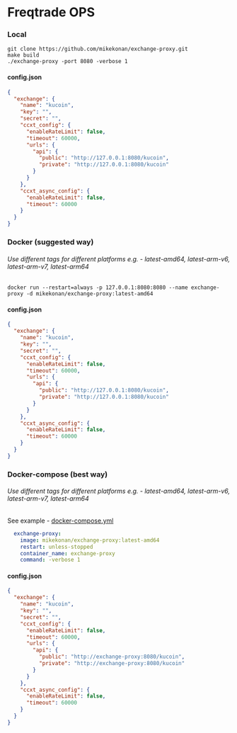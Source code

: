 # Freqtrade OPS

### Local

```shell
git clone https://github.com/mikekonan/exchange-proxy.git
make build
./exchange-proxy -port 8080 -verbose 1
```

#### config.json

```json
{
  "exchange": {
    "name": "kucoin",
    "key": "",
    "secret": "",
    "ccxt_config": {
      "enableRateLimit": false,
      "timeout": 60000,
      "urls": {
        "api": {
          "public": "http://127.0.0.1:8080/kucoin",
          "private": "http://127.0.0.1:8080/kucoin"
        }
      }
    },
    "ccxt_async_config": {
      "enableRateLimit": false,
      "timeout": 60000
    }
  }
}
```

### Docker (suggested way)

###### Use different tags for different platforms e.g. - latest-amd64, latest-arm-v6, latest-arm-v7, latest-arm64

```shell
docker run --restart=always -p 127.0.0.1:8080:8080 --name exchange-proxy -d mikekonan/exchange-proxy:latest-amd64
```

#### config.json

```json
{
  "exchange": {
    "name": "kucoin",
    "key": "",
    "secret": "",
    "ccxt_config": {
      "enableRateLimit": false,
      "timeout": 60000,
      "urls": {
        "api": {
          "public": "http://127.0.0.1:8080/kucoin",
          "private": "http://127.0.0.1:8080/kucoin"
        }
      }
    },
    "ccxt_async_config": {
      "enableRateLimit": false,
      "timeout": 60000
    }
  }
}
```

### Docker-compose (best way)

###### Use different tags for different platforms e.g. - latest-amd64, latest-arm-v6, latest-arm-v7, latest-arm64

See example - [docker-compose.yml](freqtrade-docker-compose.yml)

```yaml
  exchange-proxy:
    image: mikekonan/exchange-proxy:latest-amd64
    restart: unless-stopped
    container_name: exchange-proxy
    command: -verbose 1
```

#### config.json

```json
{
  "exchange": {
    "name": "kucoin",
    "key": "",
    "secret": "",
    "ccxt_config": {
      "enableRateLimit": false,
      "timeout": 60000,
      "urls": {
        "api": {
          "public": "http://exchange-proxy:8080/kucoin",
          "private": "http://exchange-proxy:8080/kucoin"
        }
      }
    },
    "ccxt_async_config": {
      "enableRateLimit": false,
      "timeout": 60000
    }
  }
}
```
